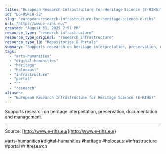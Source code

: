 ```yaml
---
title: "European Research Infrastructure for Heritage Science (E-RIHS)"
id: "DG-RSRCH-52"
slug: "european-research-infrastructure-for-heritage-science-e-rihs"
url: "http://www.e-rihs.eu/"
created: "August 31, 2025 2:51 PM"
resource_type: "research infrastructure"
resource_type_original: "research infrastructure"
resource_type_10: "Repositories & Portals"
summary: "Supports research on heritage interpretation, preservation, documentation and management."
tags:
  - "arts-humanities"
  - "digital-humanities"
  - "heritage"
  - "holocaust"
  - "infrastructure"
  - "portal"
  - "r"
  - "research"
aliases:
  - "European Research Infrastructure for Heritage Science (E-RIHS)"
---
```


Supports research on heritage interpretation, preservation, documentation and management.

---

Source: [http://www.e-rihs.eu/](http://www.e-rihs.eu/)

#arts-humanities #digital-humanities #heritage #holocaust #infrastructure #portal #r #research
